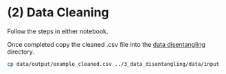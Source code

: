 # (2) Data Cleaning

Follow the steps in either notebook.

Once completed copy the cleaned .csv file into the [data disentangling](../3_data_disentangling) directory.

```bash
cp data/output/example_cleaned.csv ../3_data_disentangling/data/input
```

